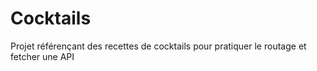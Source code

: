 # Cocktails

Projet référençant des recettes de cocktails pour pratiquer le routage et fetcher une API
